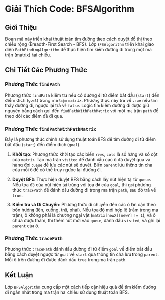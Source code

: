 
# Giải Thích Code: BFSAlgorithm

## Giới Thiệu
Đoạn mã này triển khai thuật toán tìm đường theo cách duyệt đồ thị theo chiều rộng (Breadth-First Search - BFS). 
Lớp `BFSAlgorithm` triển khai giao diện `PathFindingAlgorithm` để thực hiện tìm kiếm đường đi trong một ma trận (matrix) hai chiều.

## Chi Tiết Các Phương Thức
### Phương Thức `findPath`
Phương thức `findPath` kiểm tra nếu có đường đi từ điểm bắt đầu (`start`) đến điểm đích (`goal`) trong ma trận `matrix`. 
Phương thức này trả về `true` nếu tìm thấy đường đi, ngược lại trả về `false`. Logic tìm kiếm đường đi được giữ nguyên bằng cách gọi đến 
`findPathWithPathMatrix` với một ma trận `path` để theo dõi các điểm đã đi qua.

### Phương Thức `findPathWithPathMatrix`
Đây là phương thức chính sử dụng thuật toán BFS để tìm đường đi từ điểm bắt đầu (`start`) đến điểm đích (`goal`).

1. **Khởi tạo**: Phương thức khởi tạo các biến `rows`, `cols` là số hàng và số cột của `matrix`. Tạo ma trận `visited` để đánh dấu các ô đã duyệt qua và 
   hàng đợi `queue` để lưu các nút sẽ duyệt. Biến `parent` lưu thông tin cha của mỗi ô để có thể truy ngược lại đường đi.

2. **Duyệt BFS**: Thực hiện duyệt BFS bằng cách lấy nút hiện tại từ `queue`. Nếu tọa độ của nút hiện tại trùng với tọa độ của `goal`, thì gọi phương thức `tracePath` để đánh dấu đường đi trong ma trận `path`, sau đó trả về `true`.

3. **Kiểm tra và Di Chuyển**: Phương thức di chuyển đến các ô lân cận theo bốn hướng (lên, xuống, trái, phải). Nếu tọa độ mới hợp lệ (nằm trong ma trận), ô không phải là chướng ngại vật (`matrix[newX][newY] != 1`), và ô chưa được thăm, thì thêm nút mới vào `queue`, đánh dấu `visited`, và ghi lại `parent` của ô.

### Phương Thức `tracePath`
Phương thức `tracePath` đánh dấu đường đi từ điểm `goal` về điểm bắt đầu bằng cách duyệt ngược từ `goal` về `start` qua thông tin cha lưu trong `parent`. 
Mỗi ô trên đường đi được đánh dấu `true` trong ma trận `path`.

## Kết Luận
Lớp `BFSAlgorithm` cung cấp một cách tiếp cận hiệu quả để tìm kiếm đường đi ngắn nhất trong ma trận hai chiều sử dụng thuật toán BFS.
